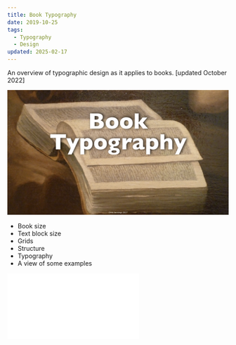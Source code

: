 ```yaml
---
title: Book Typography
date: 2019-10-25
tags:
  - Typography
  - Design
updated: 2025-02-17
---
```

An overview of typographic design as it applies to books. [updated October 2022]

![Renaissance book ](../media/presentation_images/BookDesign_Typography.001.jpeg)

- Book size
- Text block size
- Grids
- Structure
- Typography
- A view of some examples


![View the presentation](../media/keynotes/BookDesign_Typography.pdf)